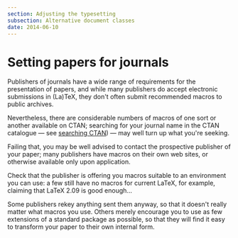 ```yaml
---
section: Adjusting the typesetting
subsection: Alternative document classes
date: 2014-06-10
---
```

# Setting papers for journals

Publishers of journals have a wide range of requirements for the
presentation of papers, and while many publishers do accept electronic
submissions in (La)TeX, they don't often submit recommended macros to
public archives.

Nevertheless, there are considerable numbers of macros of one sort or
another available on CTAN; searching for your journal name in
the CTAN catalogue&nbsp;&mdash; see 
[searching CTAN](FAQ-findfiles.md))&nbsp;&mdash;
may well turn up what you're seeking.

Failing that, you may be well advised to contact the prospective
publisher of your paper; many publishers have macros on their own web
sites, or otherwise available only upon application.

Check that the publisher is offering you macros suitable to an
environment you can use: a few still have no macros for current
LaTeX, for example, claiming that LaTeX 2.09 is good enough&hellip;

Some publishers rekey anything sent them anyway, so that it doesn't
really matter what macros you use.  Others merely encourage you to use
as few extensions of a standard package as possible, so that they will
find it easy to transform your paper to their own internal form.

